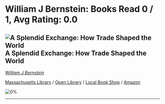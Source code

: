 # William J Bernstein:  Books Read 0 / 1, Avg Rating: 0.0 

## ![A Splendid Exchange: How Trade Shaped the World](https://covers.openlibrary.org/b/isbn/9780871139795-M.jpg) A Splendid Exchange: How Trade Shaped the World
*[William J Bernstein](../authors/WilliamJBernstein)*

[Massachusetts Library](https://library.minlib.net/search/i=9780871139795) / [Open Library](https://openlibrary.org/isbn/9780871139795) / [Local Book Shop](https://bookshop.org/book/9780871139795) / [Amazon](https://amazon.com/dp/0871139790)

![0%](https://progress-bar.dev/0) 



---
